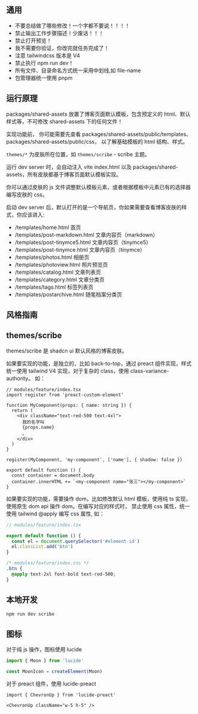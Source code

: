 ## 通用

- 不要总结做了哪些修改！一个字都不要说！！！！
- 禁止输出工作步骤描述！少废话！！！
- 禁止打开预览！
- 我不需要你验证，你改完就任务完成了！
- 注意 tailwindcss 版本是 V4
- 禁止执行 npm run dev！
- 所有文件、目录命名方式统一采用中划线,如 file-name
- 包管理器统一使用 pnpm

## 运行原理

packages/shared-assets 放置了博客页面默认模板，包含预定义的 html、默认样式等，不可修改 shared-assets 下的任何文件！

实现功能前， 你可能需要先查看 packages/shared-assets/public/templates、packages/shared-assets/public/css， 以了解基础模板的 html 结构、样式。

`themes/*` 为皮肤所在位置，如 `themes/scribe` - scribe 主题。

运行 dev server 时，会自动注入 vite index.html 以及 packages/shared-assets，所有皮肤都基于博客页面默认模板实现。

你可以通过皮肤的 js 文件调整默认模板元素，或者根据模板中元素已有的选择器编写皮肤的 css。

启动 dev server 后，默认打开的是一个导航页，你如果需要查看博客皮肤的样式，你应该进入:

- /templates/home.html 首页
- /templates/post-markdown.html 文章内容页（markdown）
- /templates/post-tinymce5.html 文章内容页（tinymce5）
- /templates/post-tinymce.html 文章内容页（tinymce）
- /templates/photos.html 相册页
- /templates/photoview.html 照片预览页
- /templates/catalog.html 文章列表页
- /templates/category.html 文章分类页
- /templates/tags.html 标签列表页
- /templates/postarchive.html 随笔档案分类页

## 风格指南

## themes/scribe

themes/scribe 是 shadcn ui 默认风格的博客皮肤。

如果要实现的功能，是独立的，比如 back-to-top，通过 preact 组件实现，样式统一使用 tailwind V4 实现，对于复杂的 class，使用 class-variance-authority。 如：

```tsx
// modules/feature/index.tsx
import register from 'preact-custom-element'

function MyComponent(props: { name: string }) {
  return (
    <div className="text-red-500 text-4xl">
      我的名字叫
      {props.name}
      。
    </div>
  )
}

register(MyComponent, 'my-component', ['name'], { shadow: false })

export default function () {
  const container = document.body
  container.innerHTML += `<my-component name="张三"></my-component>`
}
```

如果要实现的功能，需要操作 dom，比如修改默认 html 模板，使用纯 ts 实现，使用原生 dom api 操作 dom。在编写对应的样式时， 禁止使用 css 属性，统一使用 tailwind @apply 编写 css 属性, 如：

```ts
// modules/feature/index.tsx

export default function () {
  const el = document.querySelector('#element-id')
  el.classList.add('btn')
}
```

```css
/* modules/feature/index.css */
.btn {
  @apply text-2xl font-bold text-red-500;
}
```

## 本地开发

```sh
npm run dev scribe
```

## 图标

对于纯 js 操作，图标使用 lucide

```ts
import { Moon } from 'lucide'

const MoonIcon = createElement(Moon)
```

对于 preact 组件，使用 lucide-preact

```tsx
import { ChevronUp } from 'lucide-preact'

<ChevronUp className="w-5 h-5" />
```

